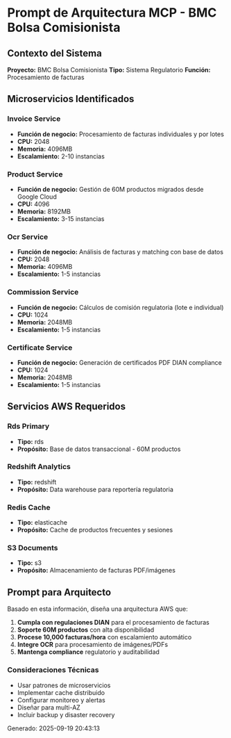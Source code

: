# Prompt de Arquitectura MCP - BMC Bolsa Comisionista

## Contexto del Sistema
**Proyecto:** BMC Bolsa Comisionista
**Tipo:** Sistema Regulatorio
**Función:** Procesamiento de facturas

## Microservicios Identificados

### Invoice Service
- **Función de negocio:** Procesamiento de facturas individuales y por lotes
- **CPU:** 2048 
- **Memoria:** 4096MB
- **Escalamiento:** 2-10 instancias

### Product Service
- **Función de negocio:** Gestión de 60M productos migrados desde Google Cloud
- **CPU:** 4096 
- **Memoria:** 8192MB
- **Escalamiento:** 3-15 instancias

### Ocr Service
- **Función de negocio:** Análisis de facturas y matching con base de datos
- **CPU:** 2048 
- **Memoria:** 4096MB
- **Escalamiento:** 1-5 instancias

### Commission Service
- **Función de negocio:** Cálculos de comisión regulatoria (lote e individual)
- **CPU:** 1024 
- **Memoria:** 2048MB
- **Escalamiento:** 1-5 instancias

### Certificate Service
- **Función de negocio:** Generación de certificados PDF DIAN compliance
- **CPU:** 1024 
- **Memoria:** 2048MB
- **Escalamiento:** 1-5 instancias

## Servicios AWS Requeridos

### Rds Primary
- **Tipo:** rds
- **Propósito:** Base de datos transaccional - 60M productos

### Redshift Analytics
- **Tipo:** redshift
- **Propósito:** Data warehouse para reportería regulatoria

### Redis Cache
- **Tipo:** elasticache
- **Propósito:** Cache de productos frecuentes y sesiones

### S3 Documents
- **Tipo:** s3
- **Propósito:** Almacenamiento de facturas PDF/imágenes

## Prompt para Arquitecto

Basado en esta información, diseña una arquitectura AWS que:

1. **Cumpla con regulaciones DIAN** para el procesamiento de facturas
2. **Soporte 60M productos** con alta disponibilidad
3. **Procese 10,000 facturas/hora** con escalamiento automático
4. **Integre OCR** para procesamiento de imágenes/PDFs
5. **Mantenga compliance** regulatorio y auditabilidad

### Consideraciones Técnicas
- Usar patrones de microservicios
- Implementar cache distribuido
- Configurar monitoreo y alertas
- Diseñar para multi-AZ
- Incluir backup y disaster recovery

Generado: 2025-09-19 20:43:13
